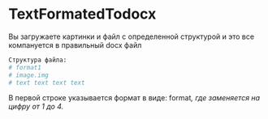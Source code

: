 # TextFormatedTodocx
Вы загружаете картинки и файл с определенной структурой и это все компануется в правильный docx файл
```rb
Структура файла:
# format1
# image.img
# text text text text
```


В первой строке указывается формат в виде: format<i>, где <i> заменяется на цифру от 1 до 4.
